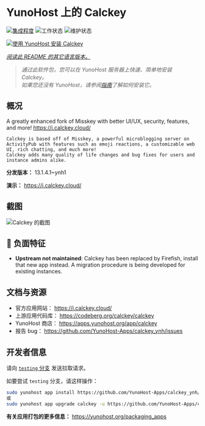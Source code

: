 <!--
注意：此 README 由 <https://github.com/YunoHost/apps/tree/master/tools/readme_generator> 自动生成
请勿手动编辑。
-->

# YunoHost 上的 Calckey

[![集成程度](https://dash.yunohost.org/integration/calckey.svg)](https://dash.yunohost.org/appci/app/calckey) ![工作状态](https://ci-apps.yunohost.org/ci/badges/calckey.status.svg) ![维护状态](https://ci-apps.yunohost.org/ci/badges/calckey.maintain.svg)

[![使用 YunoHost 安装 Calckey](https://install-app.yunohost.org/install-with-yunohost.svg)](https://install-app.yunohost.org/?app=calckey)

*[阅读此 README 的其它语言版本。](./ALL_README.md)*

> *通过此软件包，您可以在 YunoHost 服务器上快速、简单地安装 Calckey。*  
> *如果您还没有 YunoHost，请参阅[指南](https://yunohost.org/install)了解如何安装它。*

## 概况


A greatly enhanced fork of Misskey with better UI/UX, security, features, and more! https://i.calckey.cloud/


    Calckey is based off of Misskey, a powerful microblogging server on ActivityPub with features such as emoji reactions, a customizable web UI, rich chatting, and much more!
    Calckey adds many quality of life changes and bug fixes for users and instance admins alike.
   


**分发版本：** 13.1.4.1~ynh1

**演示：** <https://i.calckey.cloud/>

## 截图

![Calckey 的截图](./doc/screenshots/screenshot-calckey.png)

## :red_circle: 负面特征

- **Upstream not maintained**: Calckey has been replaced by Firefish, install that new app instead. A migration procedure is being developed for existing instances.

## 文档与资源

- 官方应用网站： <https://i.calckey.cloud/>
- 上游应用代码库： <https://codeberg.org/calckey/calckey>
- YunoHost 商店： <https://apps.yunohost.org/app/calckey>
- 报告 bug： <https://github.com/YunoHost-Apps/calckey_ynh/issues>

## 开发者信息

请向 [`testing` 分支](https://github.com/YunoHost-Apps/calckey_ynh/tree/testing) 发送拉取请求。

如要尝试 `testing` 分支，请这样操作：

```bash
sudo yunohost app install https://github.com/YunoHost-Apps/calckey_ynh/tree/testing --debug
或
sudo yunohost app upgrade calckey -u https://github.com/YunoHost-Apps/calckey_ynh/tree/testing --debug
```

**有关应用打包的更多信息：** <https://yunohost.org/packaging_apps>
